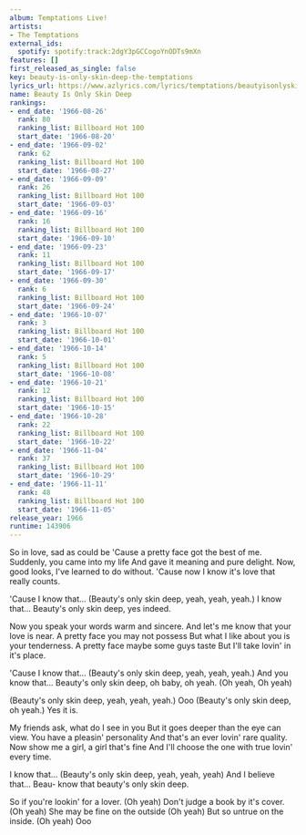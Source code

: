```yaml
---
album: Temptations Live!
artists:
- The Temptations
external_ids:
  spotify: spotify:track:2dgY3pGCCogoYnODTs9mXn
features: []
first_released_as_single: false
key: beauty-is-only-skin-deep-the-temptations
lyrics_url: https://www.azlyrics.com/lyrics/temptations/beautyisonlyskindeep.html
name: Beauty Is Only Skin Deep
rankings:
- end_date: '1966-08-26'
  rank: 80
  ranking_list: Billboard Hot 100
  start_date: '1966-08-20'
- end_date: '1966-09-02'
  rank: 62
  ranking_list: Billboard Hot 100
  start_date: '1966-08-27'
- end_date: '1966-09-09'
  rank: 26
  ranking_list: Billboard Hot 100
  start_date: '1966-09-03'
- end_date: '1966-09-16'
  rank: 16
  ranking_list: Billboard Hot 100
  start_date: '1966-09-10'
- end_date: '1966-09-23'
  rank: 11
  ranking_list: Billboard Hot 100
  start_date: '1966-09-17'
- end_date: '1966-09-30'
  rank: 6
  ranking_list: Billboard Hot 100
  start_date: '1966-09-24'
- end_date: '1966-10-07'
  rank: 3
  ranking_list: Billboard Hot 100
  start_date: '1966-10-01'
- end_date: '1966-10-14'
  rank: 5
  ranking_list: Billboard Hot 100
  start_date: '1966-10-08'
- end_date: '1966-10-21'
  rank: 12
  ranking_list: Billboard Hot 100
  start_date: '1966-10-15'
- end_date: '1966-10-28'
  rank: 22
  ranking_list: Billboard Hot 100
  start_date: '1966-10-22'
- end_date: '1966-11-04'
  rank: 37
  ranking_list: Billboard Hot 100
  start_date: '1966-10-29'
- end_date: '1966-11-11'
  rank: 48
  ranking_list: Billboard Hot 100
  start_date: '1966-11-05'
release_year: 1966
runtime: 143906
---
```

So in love, sad as could be
'Cause a pretty face got the best of me.
Suddenly, you came into my life
And gave it meaning and pure delight.
Now, good looks, I've learned to do without.
'Cause now I know it's love that really counts.

'Cause I know that...
(Beauty's only skin deep, yeah, yeah, yeah.)
I know that...
Beauty's only skin deep, yes indeed.

Now you speak your words warm and sincere.
And let's me know that your love is near.
A pretty face you may not possess
But what I like about you is your tenderness.
A pretty face maybe some guys taste
But I'll take lovin' in it's place.

'Cause I know that...
(Beauty's only skin deep, yeah, yeah, yeah.)
And you know that...
Beauty's only skin deep, oh baby, oh yeah.
(Oh yeah, Oh yeah)

(Beauty's only skin deep, yeah, yeah, yeah.)
Ooo
(Beauty's only skin deep, oh yeah.)
Yes it is.

My friends ask, what do I see in you
But it goes deeper than the eye can view.
You have a pleasin' personality
And that's an ever lovin' rare quality.
Now show me a girl, a girl that's fine
And I'll choose the one with true lovin' every time.

I know that...
(Beauty's only skin deep, yeah, yeah, yeah)
And I believe that...
Beau- know that beauty's only skin deep.

So if you're lookin' for a lover. (Oh yeah)
Don't judge a book by it's cover. (Oh yeah)
She may be fine on the outside (Oh yeah)
But so untrue on the inside. (Oh yeah)
Ooo
